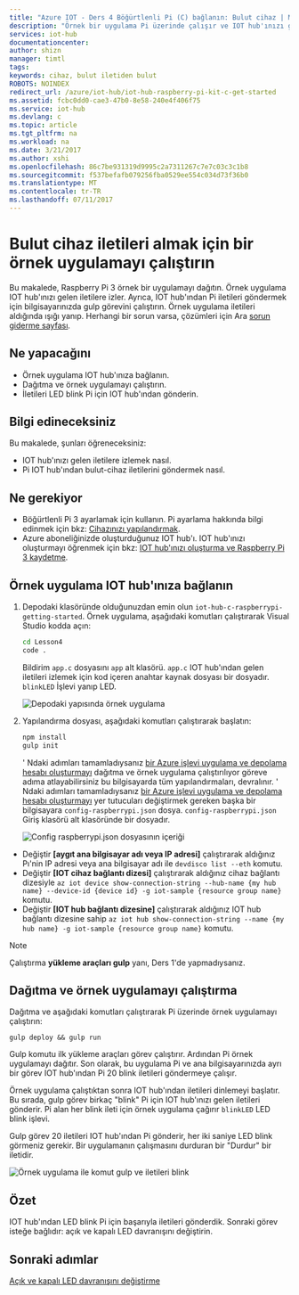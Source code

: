 ```yaml
---
title: "Azure IOT - Ders 4 Böğürtlenli Pi (C) bağlanın: Bulut cihaz | Microsoft Docs"
description: "Örnek bir uygulama Pi üzerinde çalışır ve IOT hub'ınızı gelen iletilere izler. Yeni bir gulp görev, IOT hub ' LED blink Pi iletileri gönderir."
services: iot-hub
documentationcenter: 
author: shizn
manager: timtl
tags: 
keywords: cihaz, bulut iletiden bulut
ROBOTS: NOINDEX
redirect_url: /azure/iot-hub/iot-hub-raspberry-pi-kit-c-get-started
ms.assetid: fcbc0dd0-cae3-47b0-8e58-240e4f406f75
ms.service: iot-hub
ms.devlang: c
ms.topic: article
ms.tgt_pltfrm: na
ms.workload: na
ms.date: 3/21/2017
ms.author: xshi
ms.openlocfilehash: 86c7be931319d9995c2a7311267c7e7c03c3c1b8
ms.sourcegitcommit: f537befafb079256fba0529ee554c034d73f36b0
ms.translationtype: MT
ms.contentlocale: tr-TR
ms.lasthandoff: 07/11/2017
---
```

# <a name="run-a-sample-application-to-receive-cloud-to-device-messages"></a>Bulut cihaz iletileri almak için bir örnek uygulamayı çalıştırın
Bu makalede, Raspberry Pi 3 örnek bir uygulamayı dağıtın. Örnek uygulama IOT hub'ınızı gelen iletilere izler. Ayrıca, IOT hub'ından Pi iletileri göndermek için bilgisayarınızda gulp görevini çalıştırın. Örnek uygulama iletileri aldığında ışığı yanıp. Herhangi bir sorun varsa, çözümleri için Ara [sorun giderme sayfası](iot-hub-raspberry-pi-kit-c-troubleshooting.md).

## <a name="what-you-will-do"></a>Ne yapacağını
* Örnek uygulama IOT hub'ınıza bağlanın.
* Dağıtma ve örnek uygulamayı çalıştırın.
* İletileri LED blink Pi için IOT hub'ından gönderin.

## <a name="what-you-will-learn"></a>Bilgi edineceksiniz
Bu makalede, şunları öğreneceksiniz:
* IOT hub'ınızı gelen iletilere izlemek nasıl.
* Pi IOT hub'ından bulut-cihaz iletilerini göndermek nasıl.

## <a name="what-you-need"></a>Ne gerekiyor
* Böğürtlenli Pi 3 ayarlamak için kullanın. Pi ayarlama hakkında bilgi edinmek için bkz: [Cihazınızı yapılandırmak](iot-hub-raspberry-pi-kit-c-lesson1-configure-your-device.md).
* Azure aboneliğinizde oluşturduğunuz IOT hub'ı. IOT hub'ınızı oluşturmayı öğrenmek için bkz: [IOT hub'ınızı oluşturma ve Raspberry Pi 3 kaydetme](iot-hub-raspberry-pi-kit-c-lesson2-prepare-azure-iot-hub.md).

## <a name="connect-the-sample-application-to-your-iot-hub"></a>Örnek uygulama IOT hub'ınıza bağlanın
1. Depodaki klasöründe olduğunuzdan emin olun `iot-hub-c-raspberrypi-getting-started`. Örnek uygulama, aşağıdaki komutları çalıştırarak Visual Studio kodda açın:

   ```bash
   cd Lesson4
   code .
   ```

   Bildirim `app.c` dosyasını `app` alt klasörü. `app.c` IOT hub'ından gelen iletileri izlemek için kod içeren anahtar kaynak dosyası bir dosyadır. `blinkLED` İşlevi yanıp LED.

   ![Depodaki yapısında örnek uygulama](media/iot-hub-raspberry-pi-lessons/lesson4/repo_structure_c.png)
2. Yapılandırma dosyası, aşağıdaki komutları çalıştırarak başlatın:

   ```bash
   npm install
   gulp init
   ```

   ' Ndaki adımları tamamladıysanız [bir Azure işlevi uygulama ve depolama hesabı oluşturmayı](iot-hub-raspberry-pi-kit-c-lesson3-deploy-resource-manager-template.md) dağıtma ve örnek uygulama çalıştırılıyor göreve adıma atlayabilirsiniz bu bilgisayarda tüm yapılandırmaları, devralınır. ' Ndaki adımları tamamladıysanız [bir Azure işlevi uygulama ve depolama hesabı oluşturmayı](iot-hub-raspberry-pi-kit-c-lesson3-deploy-resource-manager-template.md) yer tutucuları değiştirmek gereken başka bir bilgisayara `config-raspberrypi.json` dosya. `config-raspberrypi.json` Giriş klasörü alt klasöründe bir dosyadır.

   ![Config raspberrypi.json dosyasının içeriği](media/iot-hub-raspberry-pi-lessons/lesson4/config_raspberrypi.png)

* Değiştir **[aygıt ana bilgisayar adı veya IP adresi]** çalıştırarak aldığınız Pı'nin IP adresi veya ana bilgisayar adı ile `devdisco list --eth` komutu.
* Değiştir **[IOT cihaz bağlantı dizesi]** çalıştırarak aldığınız cihaz bağlantı dizesiyle `az iot device show-connection-string --hub-name {my hub name} --device-id {device id} -g iot-sample {resource group name}` komutu.
* Değiştir **[IOT hub bağlantı dizesine]** çalıştırarak aldığınız IOT hub bağlantı dizesine sahip `az iot hub show-connection-string --name {my hub name} -g iot-sample {resource group name}` komutu.

> [!NOTE]
> Çalıştırma **yükleme araçları gulp** yanı, Ders 1'de yapmadıysanız.

## <a name="deploy-and-run-the-sample-application"></a>Dağıtma ve örnek uygulamayı çalıştırma
Dağıtma ve aşağıdaki komutları çalıştırarak Pi üzerinde örnek uygulamayı çalıştırın:

```
gulp deploy && gulp run
```

Gulp komutu ilk yükleme araçları görev çalıştırır. Ardından Pi örnek uygulamayı dağıtır. Son olarak, bu uygulama Pi ve ana bilgisayarınızda ayrı bir görev IOT hub'ından Pi 20 blink iletileri göndermeye çalışır.

Örnek uygulama çalıştıktan sonra IOT hub'ından iletileri dinlemeyi başlatır. Bu sırada, gulp görev birkaç "blink" Pi için IOT hub'ınızı gelen iletileri gönderir. Pi alan her blink ileti için örnek uygulama çağırır `blinkLED` LED blink işlevi.

Gulp görev 20 iletileri IOT hub'ından Pi gönderir, her iki saniye LED blink görmeniz gerekir. Bir uygulamanın çalışmasını durduran bir "Durdur" bir iletidir.

![Örnek uygulama ile komut gulp ve iletileri blink](media/iot-hub-raspberry-pi-lessons/lesson4/gulp_blink_c.png)

## <a name="summary"></a>Özet
IOT hub'ından LED blink Pi için başarıyla iletileri gönderdik. Sonraki görev isteğe bağlıdır: açık ve kapalı LED davranışını değiştirin.

## <a name="next-steps"></a>Sonraki adımlar
[Açık ve kapalı LED davranışını değiştirme](iot-hub-raspberry-pi-kit-c-lesson4-change-led-behavior.md)
